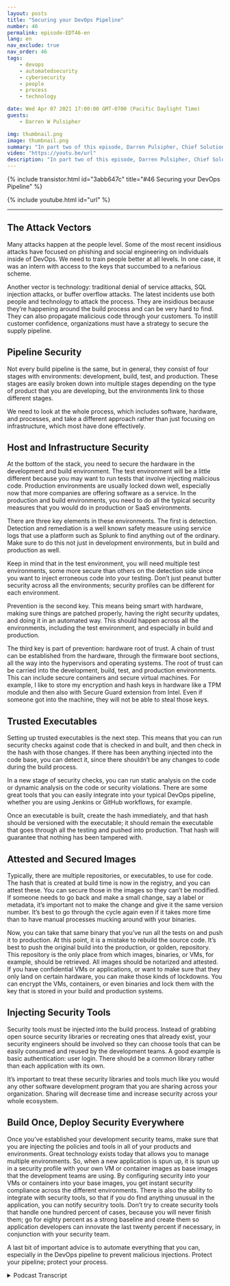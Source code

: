 ```yaml
---
layout: posts
title: "Securing your DevOps Pipeline"
number: 46
permalink: episode-EDT46-en
lang: en
nav_exclude: true
nav_order: 46
tags:
    - devops
    - automatedsecurity
    - cybersecurity
    - people
    - process
    - technology

date: Wed Apr 07 2021 17:00:00 GMT-0700 (Pacific Daylight Time)
guests:
    - Darren W Pulsipher

img: thumbnail.png
image: thumbnail.png
summary: "In part two of this episode, Darren Pulsipher, Chief Solution Architect, Intel, gives practical tips for securing each stage of the DevOps pipeline, including protecting the hardware and software stacks with hardware root of trust, Security scanning, attested and encrypted containers/VMs. and more."
video: "https://youtu.be/url"
description: "In part two of this episode, Darren Pulsipher, Chief Solution Architect, Intel, gives practical tips for securing each stage of the DevOps pipeline, including protecting the hardware and software stacks with hardware root of trust, Security scanning, attested and encrypted containers/VMs. and more."
---
```


<div>
{% include transistor.html id="3abb647c" title="#46 Securing your DevOps Pipeline" %}

{% include youtube.html id="url" %}
</div>

---

## The Attack Vectors

Many attacks happen at the people level. Some of the most recent insidious attacks have focused on phishing and social engineering on individuals inside of DevOps. We need to train people better at all levels. In one case, it was an intern with access to the keys that succumbed to a nefarious scheme. 

Another vector is technology: traditional denial of service attacks, SQL injection attacks, or buffer overflow attacks. The latest incidents use both people and technology to attack the process. They are insidious because they’re happening around the build process and can be very hard to find. They can also propagate malicious code through your customers. To instill customer confidence, organizations must have a strategy to secure the supply pipeline.

## Pipeline Security

Not every build pipeline is the same, but in general, they consist of four stages with environments: development, build, test, and production. These stages are easily broken down into multiple stages depending on the type of product that you are developing, but the environments link to those different stages. 

We need to look at the whole process, which includes software, hardware, and processes, and take a different approach rather than just focusing on infrastructure, which most have done effectively. 

## Host and Infrastructure Security

At the bottom of the stack, you need to secure the hardware in the development and build environment. The test environment will be a little different because you may want to run tests that involve injecting malicious code. Production environments are usually locked down well, especially now that more companies are offering software as a service. In the production and build environments, you need to do all the typical security measures that you would do in production or SaaS environments. 

There are three key elements in these environments. The first is detection. Detection and remediation is a well known safety measure using service logs that use a platform such as Splunk to find anything out of the ordinary. Make sure to do this not just in development environments, but in build and production as well. 

Keep in mind that in the test environment, you will need multiple test environments, some more secure than others on the detection side since you want to inject erroneous code into your testing. Don’t just peanut butter security across all the environments; security profiles can be different for each environment. 

Prevention is the second key. This means being smart with hardware, making sure things are patched properly, having the right security updates, and doing it in an automated way. This should happen across all the environments, including the test environment, and especially in build and production.

The third key is part of prevention: hardware root of trust. A chain of trust can be established from the hardware, through the firmware boot sections, all the way into the hypervisors and operating systems. The root of trust can be carried into the development, build, test, and production environments. This can include secure containers and secure virtual machines.  For example, I like to store my encryption and hash keys in hardware like a TPM module and then also with Secure Guard extension from Intel. Even if someone got into the machine, they will not be able to steal those keys. 

## Trusted Executables

Setting up trusted executables is the next step. This means that you can run security checks against code that is checked in and built, and then check in the hash with those changes. If there has been anything injected into the code base, you can detect it, since there shouldn’t be any changes to code during the build process. 

In a new stage of security checks, you can run static analysis on the code or dynamic analysis on the code or security violations. There are some great tools that you can easily integrate into your typical DevOps pipeline, whether you are using Jenkins or GitHub workflows, for example. 

Once an executable is built, create the hash immediately, and that hash should be versioned with the executable; it should remain the executable that goes through all the testing and pushed into production. That hash will guarantee that nothing has been tampered with. 

## Attested and Secured Images

Typically, there are multiple repositories, or executables, to use for code. The hash that is created at build time is now in the registry, and you can attest these. You can secure those in the images so they can’t be modified.  If someone needs to go back and make a small change, say a label or metadata, it’s important not to make the change and give it the same version number. It’s best to go through the cycle again even if it takes more time than to have manual processes mucking around with your binaries. 

Now, you can take that same binary that you’ve run all the tests on and push it to production. At this point, it is a mistake to rebuild the source code. It’s best to push the original build into the production, or golden, repository. This repository is the only place from which images, binaries, or VMs, for example, should be retrieved. All images should be notarized and attested. If you have confidential VMs or applications, or want to make sure that they only land on certain hardware, you can make those kinds of lockdowns. You can encrypt the VMs, containers, or even binaries and lock them with the key that is stored in your build and production systems. 

## Injecting Security Tools

Security tools must be injected into the build process. Instead of grabbing open source security libraries or recreating ones that already exist, your security engineers should be involved so they can choose tools that can be easily consumed and reused by the development teams. A good example is basic authentication: user login. There should be a common library rather than each application with its own. 

It’s important to treat these security libraries and tools much like you would any other software development program that you are sharing across your organization. Sharing will decrease time and increase security across your whole ecosystem. 

## Build Once, Deploy Security Everywhere

Once you’ve established your development security teams, make sure that you are injecting the policies and tools in all of your products and environments. Great technology exists today that allows you to manage multiple environments. So, when a new application is spun up, it is spun up in a security profile with your own VM or container images as base images that the development teams are using. By configuring security into your VMs or containers into your base images, you get instant security compliance across the different environments. There is also the ability to integrate with security tools, so that if you do find anything unusual in the application, you can notify securitry tools. Don’t try to create security tools that handle one hundred percent of cases, because you will never finish them; go for eighty percent as a strong baseline and create them so application developers can innovate the last twenty percent if necessary, in conjunction with your security team. 

A last bit of important advice is to automate everything that you can, especially in the DevOps pipeline to prevent malicious injections. Protect your pipeline; protect your process. 



<details>
<summary> Podcast Transcript </summary>

<p></p>

</details>
